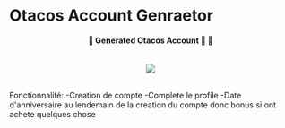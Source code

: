 # Otacos Account Genraetor

<p align="center">
  <b>🖤 Generated Otacos Account 🐒
 🖤</b><br>
  <br><br>
    <img src="https://cdn.discordapp.com/attachments/762750100500906044/860549000939831316/183296.gif">
    <br><br>
</p>

Fonctionnalité:
-Creation de compte
-Complete le profile
-Date d'anniversaire au lendemain de la creation du compte donc bonus si ont achete quelques chose
